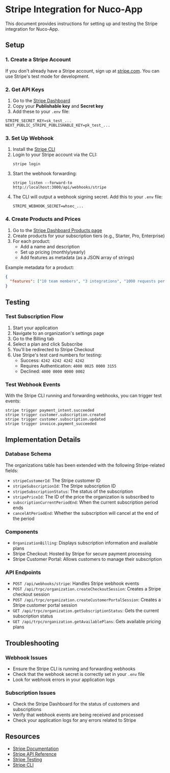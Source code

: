 # Stripe Integration for Nuco-App

This document provides instructions for setting up and testing the Stripe integration for Nuco-App.

## Setup

### 1. Create a Stripe Account

If you don't already have a Stripe account, sign up at [stripe.com](https://stripe.com). You can use Stripe's test mode for development.

### 2. Get API Keys

1. Go to the [Stripe Dashboard](https://dashboard.stripe.com/apikeys)
2. Copy your **Publishable key** and **Secret key**
3. Add these to your `.env` file:

```
STRIPE_SECRET_KEY=sk_test_...
NEXT_PUBLIC_STRIPE_PUBLISHABLE_KEY=pk_test_...
```

### 3. Set Up Webhook

1. Install the [Stripe CLI](https://stripe.com/docs/stripe-cli)
2. Login to your Stripe account via the CLI:
   ```
   stripe login
   ```
3. Start the webhook forwarding:
   ```
   stripe listen --forward-to http://localhost:3000/api/webhooks/stripe
   ```
4. The CLI will output a webhook signing secret. Add this to your `.env` file:
   ```
   STRIPE_WEBHOOK_SECRET=whsec_...
   ```

### 4. Create Products and Prices

1. Go to the [Stripe Dashboard Products page](https://dashboard.stripe.com/products)
2. Create products for your subscription tiers (e.g., Starter, Pro, Enterprise)
3. For each product:
   - Add a name and description
   - Set up pricing (monthly/yearly)
   - Add features as metadata (as a JSON array of strings)

Example metadata for a product:
```json
{
  "features": ["10 team members", "3 integrations", "1000 requests per month", "AI features"]
}
```

## Testing

### Test Subscription Flow

1. Start your application
2. Navigate to an organization's settings page
3. Go to the Billing tab
4. Select a plan and click Subscribe
5. You'll be redirected to Stripe Checkout
6. Use Stripe's test card numbers for testing:
   - Success: `4242 4242 4242 4242`
   - Requires Authentication: `4000 0025 0000 3155`
   - Declined: `4000 0000 0000 0002`

### Test Webhook Events

With the Stripe CLI running and forwarding webhooks, you can trigger test events:

```
stripe trigger payment_intent.succeeded
stripe trigger customer.subscription.created
stripe trigger customer.subscription.updated
stripe trigger invoice.payment_succeeded
```

## Implementation Details

### Database Schema

The organizations table has been extended with the following Stripe-related fields:

- `stripeCustomerId`: The Stripe customer ID
- `stripeSubscriptionId`: The Stripe subscription ID
- `stripeSubscriptionStatus`: The status of the subscription
- `stripePriceId`: The ID of the price the organization is subscribed to
- `subscriptionCurrentPeriodEnd`: When the current subscription period ends
- `cancelAtPeriodEnd`: Whether the subscription will cancel at the end of the period

### Components

- `OrganizationBilling`: Displays subscription information and available plans
- Stripe Checkout: Hosted by Stripe for secure payment processing
- Stripe Customer Portal: Allows customers to manage their subscription

### API Endpoints

- `POST /api/webhooks/stripe`: Handles Stripe webhook events
- `POST /api/trpc/organization.createCheckoutSession`: Creates a Stripe checkout session
- `POST /api/trpc/organization.createCustomerPortalSession`: Creates a Stripe customer portal session
- `GET /api/trpc/organization.getSubscriptionStatus`: Gets the current subscription status
- `GET /api/trpc/organization.getAvailablePlans`: Gets available pricing plans

## Troubleshooting

### Webhook Issues

- Ensure the Stripe CLI is running and forwarding webhooks
- Check that the webhook secret is correctly set in your `.env` file
- Look for webhook errors in your application logs

### Subscription Issues

- Check the Stripe Dashboard for the status of customers and subscriptions
- Verify that webhook events are being received and processed
- Check your application logs for any errors related to Stripe

## Resources

- [Stripe Documentation](https://stripe.com/docs)
- [Stripe API Reference](https://stripe.com/docs/api)
- [Stripe Testing](https://stripe.com/docs/testing)
- [Stripe CLI](https://stripe.com/docs/stripe-cli) 